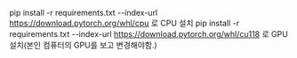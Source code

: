 pip install -r requirements.txt --index-url https://download.pytorch.org/whl/cpu 로 CPU 설치
pip install -r requirements.txt --index-url https://download.pytorch.org/whl/cu118 로 GPU 설치(본인 컴퓨터의 GPU를 보고 변경해야함.)